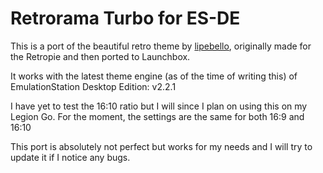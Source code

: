 # Retrorama Turbo for ES-DE

This is a port of the beautiful retro theme by [lipebello](https://github.com/lipebello/es-theme-retrorama-turbo), originally made for the Retropie and then ported to Launchbox.

It works with the latest theme engine (as of the time of writing this) of EmulationStation Desktop Edition: v2.2.1

I have yet to test the 16:10 ratio but I will since I plan on using this on my Legion Go. For the moment, the settings are the same for both 16:9 and 16:10

This port is absolutely not perfect but works for my needs and I will try to update it if I notice any bugs.
